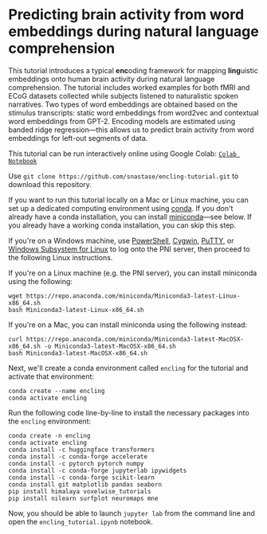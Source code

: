 # Predicting brain activity from word embeddings during natural language comprehension

This tutorial introduces a typical **enc**oding framework for mapping **ling**uistic embeddings onto human brain activity during natural language comprehension. The tutorial includes worked examples for both fMRI and ECoG datasets collected while subjects listened to naturalistic spoken narratives. Two types of word embeddings are obtained based on the stimulus transcripts: static word embeddings from word2vec and contextual word embeddings from GPT-2. Encoding models are estimated using banded ridge regression—this allows us to predict brain activity from word embeddings for left-out segments of data.

This tutorial can be run interactively online using Google Colab: [`Colab Notebook`](https://colab.research.google.com/drive/1L565z54Oth7oNIbzZDt1pLG-l4iOmRaD?usp=sharing)

Use `git clone https://github.com/snastase/encling-tutorial.git` to download this repository.

If you want to run this tutorial locally on a Mac or Linux machine, you can set up a dedicated computing environment using [conda](https://docs.conda.io/projects/conda/en/latest/user-guide/tasks/manage-environments.html). If you don't already have a conda installation, you can install [miniconda](https://docs.conda.io/en/latest/miniconda.html)—see below. If you already have a working conda installation, you can skip this step.

If you're on a Windows machine, use [PowerShell](https://docs.microsoft.com/en-us/powershell/), [Cygwin](https://www.cygwin.com/), [PuTTY](https://www.chiark.greenend.org.uk/~sgtatham/putty/latest.html), or [Windows Subsystem for Linux](https://docs.microsoft.com/en-us/windows/wsl/install-win10) to log onto the PNI server, then proceed to the following Linux instructions.

If you're on a Linux machine (e.g. the PNI server), you can install miniconda using the following:
```
wget https://repo.anaconda.com/miniconda/Miniconda3-latest-Linux-x86_64.sh
bash Miniconda3-latest-Linux-x86_64.sh
```

If you're on a Mac, you can install miniconda using the following instead:
```
curl https://repo.anaconda.com/miniconda/Miniconda3-latest-MacOSX-x86_64.sh -o Miniconda3-latest-MacOSX-x86_64.sh
bash Miniconda3-latest-MacOSX-x86_64.sh
```

Next, we'll create a conda environment called `encling` for the tutorial and activate that environment:
```
conda create --name encling
conda activate encling
```

Run the following code line-by-line to install the necessary packages into the `encling` environment:
```
conda create -n encling
conda activate encling
conda install -c huggingface transformers
conda install -c conda-forge accelerate
conda install -c pytorch pytorch numpy
conda install -c conda-forge jupyterlab ipywidgets
conda install -c conda-forge scikit-learn
conda install git matplotlib pandas seaborn
pip install himalaya voxelwise_tutorials
pip install nilearn surfplot neuromaps mne
```

Now, you should be able to launch `jupyter lab` from the command line and open the `encling_tutorial.ipynb` notebook.
